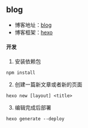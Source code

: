## blog

- 博客地址：[blog](https://freezer95.github.io/)
- 博客框架：[hexo](https://hexo.io/zh-cn/)

#### 开发
1. 安装依赖包
```
npm install
```
2. 创建一篇新文章或者新的页面
```
hexo new [layout] <title>
```
3. 编辑完成后部署
```
hexo generate --deploy
```
